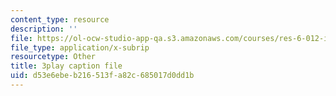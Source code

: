```yaml
---
content_type: resource
description: ''
file: https://ol-ocw-studio-app-qa.s3.amazonaws.com/courses/res-6-012-introduction-to-probability-spring-2018/d53e6ebeb216513fa82c685017d0dd1b_aS1o7uTaLF0.vtt
file_type: application/x-subrip
resourcetype: Other
title: 3play caption file
uid: d53e6ebe-b216-513f-a82c-685017d0dd1b
---
```

